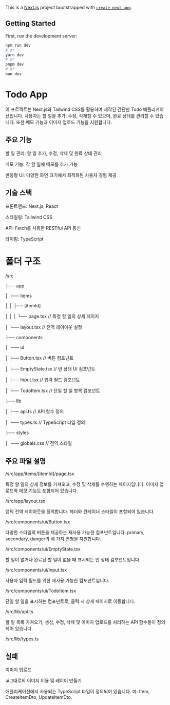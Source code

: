 This is a [Next.js](https://nextjs.org) project bootstrapped with [`create-next-app`](https://nextjs.org/docs/pages/api-reference/create-next-app).

## Getting Started

First, run the development server:

```bash
npm run dev
# or
yarn dev
# or
pnpm dev
# or
bun dev
```

# Todo App

이 프로젝트는 Next.js와 Tailwind CSS를 활용하여 제작된 간단한 Todo 애플리케이션입니다. 사용자는 할 일을 추가, 수정, 삭제할 수 있으며, 완료 상태를 관리할 수 있습니다. 또한 메모 기능과 이미지 업로드 기능을 지원합니다.

## 주요 기능

할 일 관리: 할 일 추가, 수정, 삭제 및 완료 상태 관리

메모 기능: 각 할 일에 메모를 추가 가능

반응형 UI: 다양한 화면 크기에서 최적화된 사용자 경험 제공

## 기술 스택

프론트엔드: Next.js, React

스타일링: Tailwind CSS

API: Fetch를 사용한 RESTful API 통신

타이핑: TypeScript

# 폴더 구조
/src

├── app

│   ├── items

│   │   ├── [itemId]

│   │   │   └── page.tsx  // 특정 할 일의 상세 페이지

│   └── layout.tsx        // 전역 레이아웃 설정

├── components

│   └── ui

│       ├── Button.tsx    // 버튼 컴포넌트

│       ├── EmptyState.tsx // 빈 상태 UI 컴포넌트

│       ├── Input.tsx     // 입력 필드 컴포넌트

│       └── TodoItem.tsx  // 단일 할 일 항목 컴포넌트

├── lib

│   ├── api.ts            // API 함수 정의

│   └── types.ts          // TypeScript 타입 정의

├── styles

│   └── globals.css       // 전역 스타일


## 주요 파일 설명

/src/app/items/[itemId]/page.tsx

특정 할 일의 상세 정보를 가져오고, 수정 및 삭제를 수행하는 페이지입니다. 이미지 업로드와 메모 기능도 포함되어 있습니다.

/src/app/layout.tsx

앱의 전역 레이아웃을 정의합니다. 헤더와 컨테이너 스타일이 포함되어 있습니다.

/src/components/ui/Button.tsx

다양한 스타일의 버튼을 제공하는 재사용 가능한 컴포넌트입니다. primary, secondary, danger의 세 가지 변형을 지원합니다.

/src/components/ui/EmptyState.tsx

할 일이 없거나 완료된 할 일이 없을 때 표시되는 빈 상태 컴포넌트입니다.

/src/components/ui/Input.tsx

사용자 입력 필드를 위한 재사용 가능한 컴포넌트입니다.

/src/components/ui/TodoItem.tsx

단일 할 일을 표시하는 컴포넌트로, 클릭 시 상세 페이지로 이동합니다.

/src/lib/api.ts

할 일 목록 가져오기, 생성, 수정, 삭제 및 이미지 업로드를 처리하는 API 함수들이 정의되어 있습니다.

/src/lib/types.ts

## 실패
이미지 업로드

ui그대로의 이미지 이용 및 레이어 만들기



애플리케이션에서 사용되는 TypeScript 타입이 정의되어 있습니다. 예: Item, CreateItemDto, UpdateItemDto.
